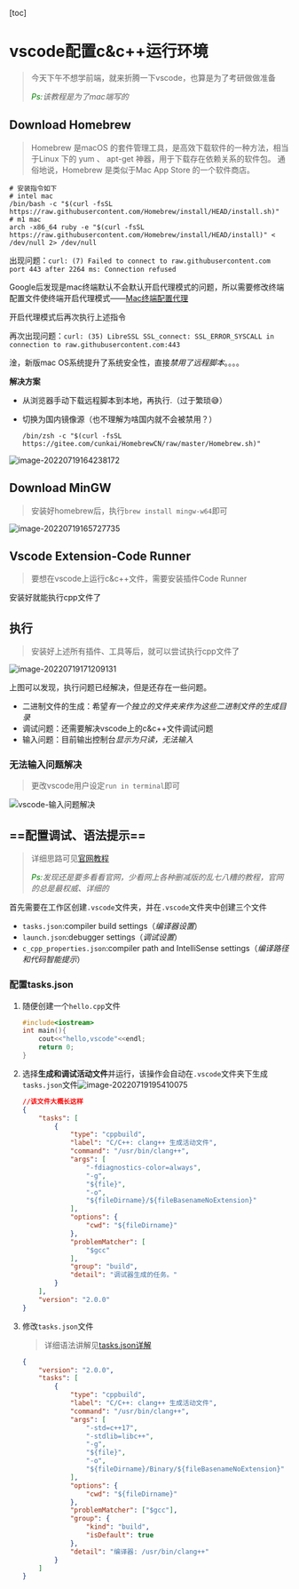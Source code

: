 [toc]

# vscode配置c&c++运行环境

> 今天下午不想学前端，就来折腾一下vscode，也算是为了考研做做准备
>
> *<font color="green">Ps:</font>该教程是为了mac端写的*

## Download Homebrew

> Homebrew 是macOS 的套件管理工具，是高效下载软件的一种方法，相当于Linux 下的 yum 、 apt-get 神器，用于下载存在依赖关系的软件包。 通俗地说，Homebrew 是类似于Mac App Store 的一个软件商店。

```shell
# 安装指令如下
# intel mac
/bin/bash -c "$(curl -fsSL https://raw.githubusercontent.com/Homebrew/install/HEAD/install.sh)"
# m1 mac
arch -x86_64 ruby -e "$(curl -fsSL https://raw.githubusercontent.com/Homebrew/install/HEAD/install)" < /dev/null 2> /dev/null
```

出现问题：`curl: (7) Failed to connect to raw.githubusercontent.com port 443 after 2264 ms: Connection refused`

Google后发现是mac终端默认不会默认开启代理模式的问题，所以需要修改终端配置文件使终端开启代理模式——<a href="../Mac/Mac终端配置代理.md">Mac终端配置代理</a>

开启代理模式后再次执行上述指令

再次出现问题：`curl: (35) LibreSSL SSL_connect: SSL_ERROR_SYSCALL in connection to raw.githubusercontent.com:443 `

淦，新版mac OS系统提升了系统安全性，直接*禁用了远程脚本*。。。。

**解决方案**

- 从浏览器手动下载远程脚本到本地，再执行.（过于繁琐😅）

- 切换为国内镜像源（也不理解为啥国内就不会被禁用？）

  ```shell
  /bin/zsh -c "$(curl -fsSL https://gitee.com/cunkai/HomebrewCN/raw/master/Homebrew.sh)"
  ```

![image-20220719164238172](/Users/apple/Documents/Notes/assets/image-20220719164238172.png)

## Download MinGW

> 安装好homebrew后，执行`brew install mingw-w64`即可

![image-20220719165727735](/Users/apple/Documents/Notes/assets/image-20220719165727735.png)

## Vscode Extension-Code Runner

> 要想在vscode上运行c&c++文件，需要安装插件Code Runner

安装好就能执行cpp文件了

## 执行

> 安装好上述所有插件、工具等后，就可以尝试执行cpp文件了

![image-20220719171209131](/Users/apple/Documents/Notes/assets/image-20220719171209131.png)

上图可以发现，执行问题已经解决，但是还存在一些问题。

- 二进制文件的生成：希望*有一个独立的文件夹来作为这些二进制文件的生成目录*
- 调试问题：还需要解决vscode上的c&c++文件调试问题
- 输入问题：目前输出控制台*显示为只读，无法输入*

### 无法输入问题解决

> 更改vscode用户设定`run in terminal`即可

![vscode-输入问题解决](/Users/apple/Documents/Notes/assets/vscode-输入问题解决.gif)

## ==配置调试、语法提示==

> 详细思路可见[官网教程](https://code.visualstudio.com/docs/cpp/config-clang-mac#_prerequisites)
>
> *<font color="green">Ps:</font>发现还是要多看看官网，少看网上各种删减版的乱七八糟的教程，官网的总是最权威、详细的*

首先需要在工作区创建`.vscode`文件夹，并在`.vscode`文件夹中创建三个文件

- `tasks.json`:compiler build settings（*编译器设置*）
- `launch.json`:debugger settings（*调试设置*）
- `c_cpp_properties.json`:compiler path and IntelliSense settings（*编译路径和代码智能提示*）

### 配置tasks.json

1. 随便创建一个`hello.cpp`文件

   ```cpp
   #include<iostream>
   int main(){
       cout<<"hello,vscode"<<endl;
       return 0;
   }
   ```

2. 选择**生成和调试活动文件**并运行，该操作会自动在`.vscode`文件夹下生成`tasks.json`文件![image-20220719195410075](/Users/apple/Documents/Notes/assets/image-20220719195410075.png)

   ```json
   //该文件大概长这样
   {
       "tasks": [
           {
               "type": "cppbuild",
               "label": "C/C++: clang++ 生成活动文件",
               "command": "/usr/bin/clang++",
               "args": [
                   "-fdiagnostics-color=always",
                   "-g",
                   "${file}",
                   "-o",
                   "${fileDirname}/${fileBasenameNoExtension}"
               ],
               "options": {
                   "cwd": "${fileDirname}"
               },
               "problemMatcher": [
                   "$gcc"
               ],
               "group": "build",
               "detail": "调试器生成的任务。"
           }
       ],
       "version": "2.0.0"
   }
   ```

3. 修改`tasks.json`文件

   > 详细语法讲解见<a href="./tasks.json详解.md">tasks.json详解</a>

   ```json
   {
       "version": "2.0.0",
       "tasks": [
           {
               "type": "cppbuild",
               "label": "C/C++: clang++ 生成活动文件",
               "command": "/usr/bin/clang++",
               "args": [
                   "-std=c++17",
                   "-stdlib=libc++",
                   "-g",
                   "${file}",
                   "-o",
                   "${fileDirname}/Binary/${fileBasenameNoExtension}"
               ],
               "options": {
                   "cwd": "${fileDirname}"
               },
               "problemMatcher": ["$gcc"],
               "group": {
                   "kind": "build",
                   "isDefault": true
               },
               "detail": "编译器: /usr/bin/clang++"
           }
       ]
   }
   ```

   